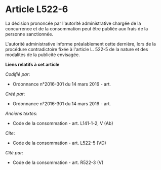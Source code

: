 # Article L522-6

La décision prononcée par l'autorité administrative chargée de la concurrence et de la consommation peut être publiée aux
frais de la personne sanctionnée. 

L'autorité administrative informe préalablement cette dernière, lors de la procédure contradictoire fixée à l'article L.
522-5 de la nature et des modalités de la publicité envisagée.

**Liens relatifs à cet article**

_Codifié par_:

  - Ordonnance n°2016-301 du 14 mars 2016 - art.

_Créé par_:

  - Ordonnance n°2016-301 du 14 mars 2016 - art.

_Anciens textes_:

  - Code de la consommation - art. L141-1-2, V (Ab)

_Cite_:

  - Code de la consommation - art. L522-5 (VD)

_Cité par_:

  - Code de la consommation - art. R522-3 (V)
